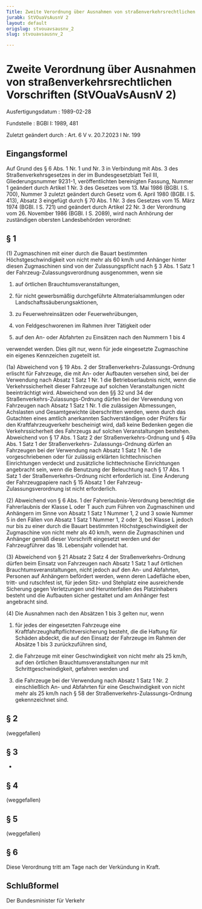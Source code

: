 ```yaml
---
Title: Zweite Verordnung über Ausnahmen von straßenverkehrsrechtlichen Vorschriften
jurabk: StVOuaVsAusnV 2
layout: default
origslug: stvouavsausnv_2
slug: stvouavsausnv_2

---
```


# Zweite Verordnung über Ausnahmen von straßenverkehrsrechtlichen Vorschriften (StVOuaVsAusnV 2)

Ausfertigungsdatum
:   1989-02-28

Fundstelle
:   BGBl I: 1989, 481

Zuletzt geändert durch
:   Art. 6 V v. 20.7.2023 I Nr. 199


## Eingangsformel

Auf Grund des § 6 Abs. 1 Nr. 1 und Nr. 3 in Verbindung mit Abs. 3 des
Straßenverkehrsgesetzes in der im Bundesgesetzblatt Teil III,
Gliederungsnummer 9231-1, veröffentlichten bereinigten Fassung, Nummer
1 geändert durch Artikel 1 Nr. 3 des Gesetzes vom 13. Mai 1986 (BGBl.
I S. 700), Nummer 3 zuletzt geändert durch Gesetz vom 6. April 1980
(BGBl. I S. 413), Absatz 3 eingefügt durch § 70 Abs. 1 Nr. 3 des
Gesetzes vom 15. März 1974 (BGBl. I S. 721) und geändert durch Artikel
22 Nr. 3 der Verordnung vom 26. November 1986 (BGBl. I S. 2089), wird
nach Anhörung der zuständigen obersten Landesbehörden verordnet:


## § 1

(1) Zugmaschinen mit einer durch die Bauart bestimmten
Höchstgeschwindigkeit von nicht mehr als 60 km/h und Anhänger hinter
diesen Zugmaschinen sind von der Zulassungspflicht nach § 3 Abs. 1
Satz 1 der Fahrzeug-Zulassungsverordnung ausgenommen, wenn sie

1.  auf örtlichen Brauchtumsveranstaltungen,


2.  für nicht gewerbsmäßig durchgeführte Altmaterialsammlungen oder
    Landschaftssäuberungsaktionen,


3.  zu Feuerwehreinsätzen oder Feuerwehrübungen,


4.  von Feldgeschworenen im Rahmen ihrer Tätigkeit oder


5.  auf den An- oder Abfahrten zu Einsätzen nach den Nummern 1 bis 4



verwendet werden. Dies gilt nur, wenn für jede eingesetzte Zugmaschine
ein eigenes Kennzeichen zugeteilt ist.

(1a) Abweichend von § 19 Abs. 2 der Straßenverkehrs-Zulassungs-Ordnung
erlischt für Fahrzeuge, die mit An- oder Aufbauten versehen sind, bei
der Verwendung nach Absatz 1 Satz 1 Nr. 1 die Betriebserlaubnis nicht,
wenn die Verkehrssicherheit dieser Fahrzeuge auf solchen
Veranstaltungen nicht beeinträchtigt wird. Abweichend von den §§ 32
und 34 der Straßenverkehrs-Zulassungs-Ordnung dürfen bei der
Verwendung von Fahrzeugen nach Absatz 1 Satz 1 Nr. 1 die zulässigen
Abmessungen, Achslasten und Gesamtgewichte überschritten werden, wenn
durch das Gutachten eines amtlich anerkannten Sachverständigen oder
Prüfers für den Kraftfahrzeugverkehr bescheinigt wird, daß keine
Bedenken gegen die Verkehrssicherheit des Fahrzeugs auf solchen
Veranstaltungen bestehen. Abweichend von § 17 Abs. 1 Satz 2 der
Straßenverkehrs-Ordnung und § 49a Abs. 1 Satz 1 der Straßenverkehrs-
Zulassungs-Ordnung dürfen an Fahrzeugen bei der Verwendung nach Absatz
1 Satz 1 Nr. 1 die vorgeschriebenen oder für zulässig erklärten
lichttechnischen Einrichtungen verdeckt und zusätzliche
lichttechnische Einrichtungen angebracht sein, wenn die Benutzung der
Beleuchtung nach § 17 Abs. 1 Satz 1 der Straßenverkehrs-Ordnung nicht
erforderlich ist. Eine Änderung der Fahrzeugpapiere nach § 15 Absatz 1
der Fahrzeug-Zulassungsverordnung ist nicht erforderlich.

(2) Abweichend von § 6 Abs. 1 der Fahrerlaubnis-Verordnung berechtigt
die Fahrerlaubnis der Klasse L oder T auch zum Führen von Zugmaschinen
und Anhängern im Sinne von Absatz 1 Satz 1 Nummer 1, 2 und 3 sowie
Nummer 5 in den Fällen von Absatz 1 Satz 1 Nummer 1, 2 oder 3, bei
Klasse L jedoch nur bis zu einer durch die Bauart bestimmten
Höchstgeschwindigkeit der Zugmaschine von nicht mehr als 40 km/h, wenn
die Zugmaschinen und Anhänger gemäß dieser Vorschrift eingesetzt
werden und der Fahrzeugführer das 18. Lebensjahr vollendet hat.

(3) Abweichend von § 21 Absatz 2 Satz 4 der Straßenverkehrs-Ordnung
dürfen beim Einsatz von Fahrzeugen nach Absatz 1 Satz 1 auf örtlichen
Brauchtumsveranstaltungen, nicht jedoch auf den An- und Abfahrten,
Personen auf Anhängern befördert werden, wenn deren Ladefläche eben,
tritt- und rutschfest ist, für jeden Sitz- und Stehplatz eine
ausreichende Sicherung gegen Verletzungen und Herunterfallen des
Platzinhabers besteht und die Aufbauten sicher gestaltet und am
Anhänger fest angebracht sind.

(4) Die Ausnahmen nach den Absätzen 1 bis 3 gelten nur, wenn

1.  für jedes der eingesetzten Fahrzeuge eine
    Kraftfahrzeughaftpflichtversicherung besteht, die die Haftung für
    Schäden abdeckt, die auf den Einsatz der Fahrzeuge im Rahmen der
    Absätze 1 bis 3 zurückzuführen sind,


2.  die Fahrzeuge mit einer Geschwindigkeit von nicht mehr als 25 km/h,
    auf den örtlichen Brauchtumsveranstaltungen nur mit
    Schrittgeschwindigkeit, gefahren werden und


3.  die Fahrzeuge bei der Verwendung nach Absatz 1 Satz 1 Nr. 2
    einschließlich An- und Abfahrten für eine Geschwindigkeit von nicht
    mehr als 25 km/h nach § 58 der Straßenverkehrs-Zulassungs-Ordnung
    gekennzeichnet sind.





## § 2

(weggefallen)


## § 3

-


## § 4

(weggefallen)


## § 5

(weggefallen)


## § 6

Diese Verordnung tritt am Tage nach der Verkündung in Kraft.


## Schlußformel

Der Bundesminister für Verkehr

